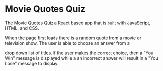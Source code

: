 # Movie Quotes Quiz

The Movie Quotes Quiz a React based app that is built with JavaScript, HTML, and CSS.

When the page first loads there is a random quote from a movie or television show. The user is able to choose an answer from a 


drop down list of titles. If the user makes the correct choice,  then a "You Win" message is displayed while a an incorrect answer will result in a "You Lose" message to display.
